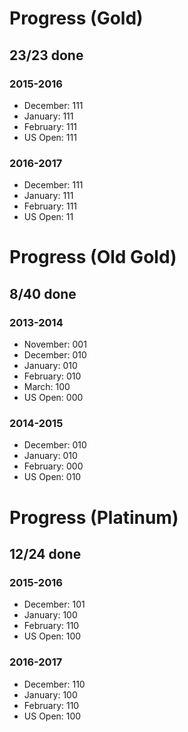 # Progress (Gold)
## 23/23 done
### 2015-2016
* December: 111
* January: 111
* February: 111
* US Open: 111

### 2016-2017
* December: 111
* January: 111
* February: 111
* US Open: 11

# Progress (Old Gold)
## 8/40 done
### 2013-2014
* November: 001
* December: 010
* January: 010
* February: 010
* March: 100
* US Open: 000

### 2014-2015
* December: 010
* January: 010
* February: 000
* US Open: 010

# Progress (Platinum)
## 12/24 done
### 2015-2016
* December: 101
* January: 100
* February: 110
* US Open: 100

### 2016-2017
* December: 110
* January: 100
* February: 110
* US Open: 100
